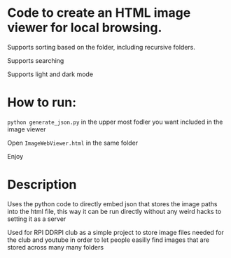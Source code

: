 # Code to create an HTML image viewer for local browsing.

Supports sorting based on the folder, including recursive folders.

Supports searching

Supports light and dark mode

# How to run:

`python generate_json.py` in the upper most fodler you want included in the image viewer

Open `ImageWebViewer.html` in the same folder

Enjoy

# Description

Uses the python code to directly embed json that stores the image paths into the html file,
this way it can be run directly without any weird hacks to setting it as a server

Used for RPI DDRPI club as a simple project to store image files needed for the club and youtube
in order to let people easilly find images that are stored across many many folders
